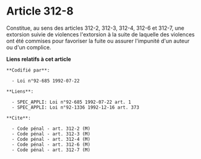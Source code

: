 # Article 312-8

Constitue, au sens des articles 312-2, 312-3, 312-4, 312-6 et 312-7, une extorsion suivie de violences l'extorsion à la suite
de laquelle des violences ont été commises pour favoriser la fuite ou assurer l'impunité d'un auteur ou d'un complice.

**Liens relatifs à cet article**

	**Codifié par**:

	  - Loi n°92-685 1992-07-22

	**Liens**:

	  - SPEC_APPLI: Loi n°92-685 1992-07-22 art. 1
	  - SPEC_APPLI: Loi n°92-1336 1992-12-16 art. 373

	**Cite**:

	  - Code pénal - art. 312-2 (M)
	  - Code pénal - art. 312-3 (M)
	  - Code pénal - art. 312-4 (M)
	  - Code pénal - art. 312-6 (M)
	  - Code pénal - art. 312-7 (M)
